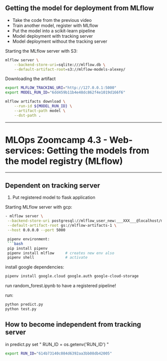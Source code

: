## Getting the model for deployment from MLflow

* Take the code from the previous video
* Train another model, register with MLflow
* Put the model into a scikit-learn pipeline
* Model deployment with tracking server
* Model deployment without the tracking server

Starting the MLflow server with S3:

```bash
mlflow server \
    --backend-store-uri=sqlite:///mlflow.db \
    --default-artifact-root=s3://mlflow-models-alexey/
```

Downloading the artifact

```bash
export MLFLOW_TRACKING_URI="http://127.0.0.1:5000"
export MODEL_RUN_ID="6dd459b11b4e48dc862f4e1019d166f6"

mlflow artifacts download \
    --run-id ${MODEL_RUN_ID} \
    --artifact-path model \
    --dst-path .
```

-----------------

# MLOps Zoomcamp 4.3 - Web-services: Getting the models from the model registry (MLflow)
---
## Dependent on tracking server

1) Put registered model to flask application

Starting MLflow server with gcp:

 ```bash
 - mlflow server \
  --backend-store-uri postgresql://mlflow_user_new:___XXX___@localhost/mlflow \
  --default-artifact-root gs://mlflow-artifacts-1 \
  --host 0.0.0.0 --port 5000

  pipenv environment:
  ```bash
  pip install pipenv
  pipenv install mlflow     # creates new env also
  pipenv shell              # activate
  ```

install google dependencies:
  ```bash
  pipenv install google.cloud google.auth google-cloud-storage
  ```
run random_forest.ipynb to have a registered pipeline!

run:
  ```bash
  python predict.py
  python test.py
  ```

  

## How to become independent from tracking server
in predict.py set "   RUN_ID = os.getenv('RUN_ID')   "

```bash
export RUN_ID="614b73140c084d6392aa3bb08db42005"
```